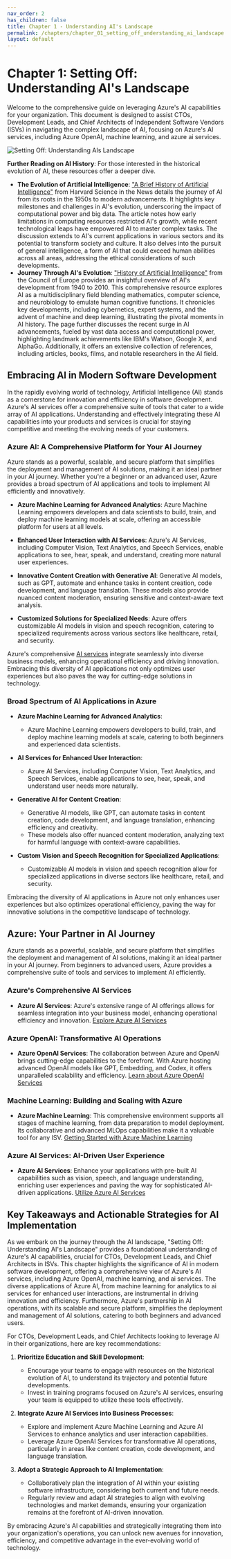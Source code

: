 ```yaml
---
nav_order: 2
has_children: false
title: Chapter 1 - Understanding AI's Landscape
permalink: /chapters/chapter_01_setting_off_understanding_ai_landscape
layout: default
---
```


# Chapter 1: Setting Off: Understanding AI's Landscape

Welcome to the comprehensive guide on leveraging Azure's AI capabilities for your organization. This document is designed to assist CTOs, Development Leads, and Chief Architects of Independent Software Vendors (ISVs) in navigating the complex landscape of AI, focusing on Azure's AI services, including Azure OpenAI, machine learning, and azure ai services.

![Setting Off: Understanding AIs Landscape](./../media/chapter1.png)

**Further Reading on AI History**: For those interested in the historical evolution of AI, these resources offer a deeper dive.

- **The Evolution of Artificial Intelligence**: ["A Brief History of Artificial Intelligence"](https://sitn.hms.harvard.edu/flash/2017/history-artificial-intelligence/) from Harvard Science in the News details the journey of AI from its roots in the 1950s to modern advancements. It highlights key milestones and challenges in AI's evolution, underscoring the impact of computational power and big data. The article notes how early limitations in computing resources restricted AI's growth, while recent technological leaps have empowered AI to master complex tasks. The discussion extends to AI's current applications in various sectors and its potential to transform society and culture. It also delves into the pursuit of general intelligence, a form of AI that could exceed human abilities across all areas, addressing the ethical considerations of such developments.
- **Journey Through AI's Evolution**: ["History of Artificial Intelligence"](https://www.coe.int/en/web/artificial-intelligence/history-of-ai) from the Council of Europe provides an insightful overview of AI's development from 1940 to 2010. This comprehensive resource explores AI as a multidisciplinary field blending mathematics, computer science, and neurobiology to emulate human cognitive functions. It chronicles key developments, including cybernetics, expert systems, and the advent of machine and deep learning, illustrating the pivotal moments in AI history. The page further discusses the recent surge in AI advancements, fueled by vast data access and computational power, highlighting landmark achievements like IBM's Watson, Google X, and AlphaGo. Additionally, it offers an extensive collection of references, including articles, books, films, and notable researchers in the AI field.

## Embracing AI in Modern Software Development

In the rapidly evolving world of technology, Artificial Intelligence (AI) stands as a cornerstone for innovation and efficiency in software development. Azure's AI services offer a comprehensive suite of tools that cater to a wide array of AI applications. Understanding and effectively integrating these AI capabilities into your products and services is crucial for staying competitive and meeting the evolving needs of your customers.

### Azure AI: A Comprehensive Platform for Your AI Journey

Azure stands as a powerful, scalable, and secure platform that simplifies the deployment and management of AI solutions, making it an ideal partner in your AI journey. Whether you're a beginner or an advanced user, Azure provides a broad spectrum of AI applications and tools to implement AI efficiently and innovatively.

- **Azure Machine Learning for Advanced Analytics**:
  Azure Machine Learning empowers developers and data scientists to build, train, and deploy machine learning models at scale, offering an accessible platform for users at all levels.

- **Enhanced User Interaction with AI Services**:
  Azure's AI Services, including Computer Vision, Text Analytics, and Speech Services, enable applications to see, hear, speak, and understand, creating more natural user experiences.

- **Innovative Content Creation with Generative AI**:
  Generative AI models, such as GPT, automate and enhance tasks in content creation, code development, and language translation. These models also provide nuanced content moderation, ensuring sensitive and context-aware text analysis.

- **Customized Solutions for Specialized Needs**:
  Azure offers customizable AI models in vision and speech recognition, catering to specialized requirements across various sectors like healthcare, retail, and security.

Azure's comprehensive [AI services](https://docs.microsoft.com/en-us/azure/ai/) integrate seamlessly into diverse business models, enhancing operational efficiency and driving innovation. Embracing this diversity of AI applications not only optimizes user experiences but also paves the way for cutting-edge solutions in technology.

### Broad Spectrum of AI Applications in Azure

- **Azure Machine Learning for Advanced Analytics**:
  - Azure Machine Learning empowers developers to build, train, and deploy machine learning models at scale, catering to both beginners and experienced data scientists.

- **AI Services for Enhanced User Interaction**:
  - Azure AI Services, including Computer Vision, Text Analytics, and Speech Services, enable applications to see, hear, speak, and understand user needs more naturally.

- **Generative AI for Content Creation**:
  - Generative AI models, like GPT, can automate tasks in content creation, code development, and language translation, enhancing efficiency and creativity.
  - These models also offer nuanced content moderation, analyzing text for harmful language with context-aware capabilities.

- **Custom Vision and Speech Recognition for Specialized Applications**:
  - Customizable AI models in vision and speech recognition allow for specialized applications in diverse sectors like healthcare, retail, and security.

Embracing the diversity of AI applications in Azure not only enhances user experiences but also optimizes operational efficiency, paving the way for innovative solutions in the competitive landscape of technology.

## Azure: Your Partner in AI Journey

Azure stands as a powerful, scalable, and secure platform that simplifies the deployment and management of AI solutions, making it an ideal partner in your AI journey. From beginners to advanced users, Azure provides a comprehensive suite of tools and services to implement AI efficiently.

### Azure's Comprehensive AI Services

- **Azure AI Services**: Azure's extensive range of AI offerings allows for seamless integration into your business model, enhancing operational efficiency and innovation. [Explore Azure AI Services](https://docs.microsoft.com/en-us/azure/ai/)

### Azure OpenAI: Transformative AI Operations

- **Azure OpenAI Services**: The collaboration between Azure and OpenAI brings cutting-edge capabilities to the forefront. With Azure hosting advanced OpenAI models like GPT, Embedding, and Codex, it offers unparalleled scalability and efficiency. [Learn about Azure OpenAI Services](https://azure.microsoft.com/en-us/services/openai/)

### Machine Learning: Building and Scaling with Azure

- **Azure Machine Learning**: This comprehensive environment supports all stages of machine learning, from data preparation to model deployment. Its collaborative and advanced MLOps capabilities make it a valuable tool for any ISV. [Getting Started with Azure Machine Learning](https://docs.microsoft.com/en-us/azure/machine-learning/)

### Azure AI Services: AI-Driven User Experience

- **Azure AI Services**: Enhance your applications with pre-built AI capabilities such as vision, speech, and language understanding, enriching user experiences and paving the way for sophisticated AI-driven applications. [Utilize Azure AI Services](https://learn.microsoft.com/en-us/azure/ai-services/)

## Key Takeaways and Actionable Strategies for AI Implementation

As we embark on the journey through the AI landscape, "Setting Off: Understanding AI's Landscape" provides a foundational understanding of Azure's AI capabilities, crucial for CTOs, Development Leads, and Chief Architects in ISVs. This chapter highlights the significance of AI in modern software development, offering a comprehensive view of Azure's AI services, including Azure OpenAI, machine learning, and ai services. The diverse applications of Azure AI, from machine learning for analytics to ai services for enhanced user interactions, are instrumental in driving innovation and efficiency. Furthermore, Azure's partnership in AI operations, with its scalable and secure platform, simplifies the deployment and management of AI solutions, catering to both beginners and advanced users.

For CTOs, Development Leads, and Chief Architects looking to leverage AI in their organizations, here are key recommendations:

1. **Prioritize Education and Skill Development**:
   - Encourage your teams to engage with resources on the historical evolution of AI, to understand its trajectory and potential future developments.
   - Invest in training programs focused on Azure's AI services, ensuring your team is equipped to utilize these tools effectively.

2. **Integrate Azure AI Services into Business Processes**:
   - Explore and implement Azure Machine Learning and Azure AI Services to enhance analytics and user interaction capabilities.
   - Leverage Azure OpenAI Services for transformative AI operations, particularly in areas like content creation, code development, and language translation.

3. **Adopt a Strategic Approach to AI Implementation**:
   - Collaboratively plan the integration of AI within your existing software infrastructure, considering both current and future needs.
   - Regularly review and adapt AI strategies to align with evolving technologies and market demands, ensuring your organization remains at the forefront of AI-driven innovation.

By embracing Azure's AI capabilities and strategically integrating them into your organization's operations, you can unlock new avenues for innovation, efficiency, and competitive advantage in the ever-evolving world of technology.
